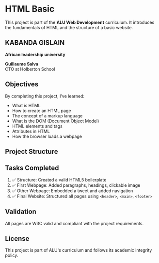 # HTML Basic

This project is part of the **ALU Web Development** curriculum. It introduces the fundamentals of HTML and the structure of a basic website.

## KABANDA GISLAIN

**African leadership university**

**Guillaume Salva**  
CTO at Holberton School

## Objectives

By completing this project, I’ve learned:

- What is HTML
- How to create an HTML page
- The concept of a markup language
- What is the DOM (Document Object Model)
- HTML elements and tags
- Attributes in HTML
- How the browser loads a webpage

## Project Structure


## Tasks Completed

1. ✅ Structure: Created a valid HTML5 boilerplate
2. ✅ First Webpage: Added paragraphs, headings, clickable image
3. ✅ Other Webpage: Embedded a tweet and added navigation
4. ✅ Final Website: Structured all pages using `<header>`, `<main>`, `<footer>`

## Validation

All pages are W3C valid and compliant with the project requirements.

## License

This project is part of ALU's curriculum and follows its academic integrity policy.

